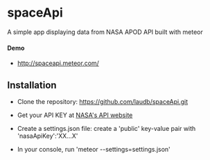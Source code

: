 # spaceApi
A simple app displaying data from NASA APOD API built with meteor 

#### Demo
* http://spaceapi.meteor.com/

## Installation

* Clone the repository:
 https://github.com/laudb/spaceApi.git

* Get your API KEY at [NASA's API website](https://api.nasa.gov/index.html#apply-for-an-api-key)

* Create a settings.json file:
 create a 'public' key-value pair with 'nasaApiKey':'XX...X'

* In your console, run 'meteor --settings=settings.json'
